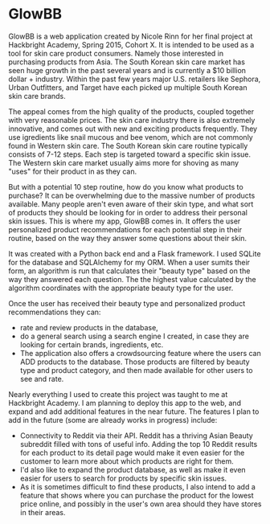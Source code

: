 GlowBB
============

GlowBB is a web application created by Nicole Rinn for her final project at Hackbright Academy, Spring 2015, Cohort X. It is intended to be used as a tool for skin care product consumers. Namely those interested in purchasing products from Asia. The South Korean skin care market has seen huge growth in the past several years and is currently a $10 billion dollar + industry. Within the past few years major U.S. retailers like Sephora, Urban Outfitters, and Target have each picked up multiple South Korean skin care brands.

The appeal comes from the high quality of the products, coupled together with very reasonable prices. The skin care industry there is also extremely innovative, and comes out with new and exciting products frequently. They use igredients like snail mucous and bee venom, which are not commonly found in Western skin care. The South Korean skin care routine typically consists of 7-12 steps. Each step is targeted toward a specific skin issue. The Western skin care market usually aims more for shoving as many "uses" for their product in as they can.

But with a potential 10 step routine, how do you know what products to purchase? It can be overwhelming due to the massive number of products available. Many people aren't even aware of their skin type, and what sort of products they should be looking for in order to address their personal skin issues. This is where my app, GlowBB comes in. It offers the user personalized product recommendations for each potential step in their routine, based on the way they answer some questions about their skin.

It was created with a Python back end and a Flask framework. I used SQLite for the database and SQLAlchemy for my ORM. When a user sumits their form, an algorithm is run that calculates their "beauty type" based on the way they answered each question. The the highest value calculated by the algorithm coordinates with the appropriate beauty type for the user.

Once the user has received their beauty type and personalized product recommendations they can:
- rate and review products in the database,
- do a general search using a search engine I created, in case they are looking for certain brands, ingredients, etc.
- The application also offers a crowdsourcing feature where the users can ADD products to the database. Those products are filtered by beauty type and product category, and then made available for other users to see and rate.

Nearly everything I used to create this project was taught to me at Hackbright Academy. I am planning to deploy this app to the web, and expand and add additional features in the near future. The features I plan to add in the future (some are already works in progress) include:
- Connectivity to Reddit via their API. Reddit has a thriving Asian Beauty subreddit filled with tons of useful info. Adding the top 10 Reddit results for each product to its detail page would make it even easier for the customer to learn more about which products are right for them.
- I'd also like to expand the product database, as well as make it even easier for users to search for products by specific skin issues.
- As it is sometimes difficult to find these products, I also intend to add a feature that shows where you can purchase the product for the lowest price online, and possibly in the user's own area should they have stores in their areas.
